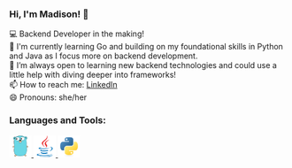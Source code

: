 

### Hi, I'm Madison! 👋

💻 Backend Developer in the making!<br/>
🌱 I'm currently learning Go and building on my foundational skills in Python and Java as I focus more on backend development.<br/>
🤔 I’m always open to learning new backend technologies and could use a little help with diving deeper into frameworks!<br/>
📫 How to reach me: [LinkedIn](https://www.linkedin.com/in/madison-choi-09a01923b/)<br/>
😄 Pronouns: she/her<br/>



<h3 align="left">Languages and Tools:</h3>
<p align="left"> <a href="https://golang.org" target="_blank" rel="noreferrer"> <img src="https://raw.githubusercontent.com/devicons/devicon/master/icons/go/go-original.svg" alt="go" width="40" height="40"/> </a> <a href="https://www.java.com" target="_blank" rel="noreferrer"> <img src="https://raw.githubusercontent.com/devicons/devicon/master/icons/java/java-original.svg" alt="java" width="40" height="40"/> </a> <a href="https://www.python.org" target="_blank" rel="noreferrer"> <img src="https://raw.githubusercontent.com/devicons/devicon/master/icons/python/python-original.svg" alt="python" width="40" height="40"/> </a> </p>
